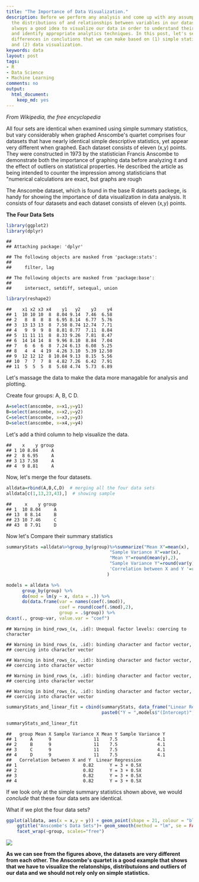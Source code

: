 ```yaml
---
title: "The Importance of Data Visualization."
description: Before we perform any analysis and come up with any assumptions about
  the distributions of and relationships between variables in our datasets, it is
  always a good idea to visualize our data in order to understand their properties
  and identify appropriate analytics techniques. In this post, let's see the dramatic
  differences in conclutions that we can make based on (1) simple statistics only,
  and (2) data visualization.
keywords: data
layout: post
tags:
- R
- Data Science
- Machine Learning
comments: no
output: 
  html_document: 
    keep_md: yes
---
```




*From Wikipedia, the free encyclopedia*

All four sets are identical when examined using simple summary statistics, but vary considerably when graphed
Anscombe's quartet comprises four datasets that have nearly identical simple descriptive statistics, yet appear very different when graphed. Each dataset consists of eleven (x,y) points. They were constructed in 1973 by the statistician Francis Anscombe to demonstrate both the importance of graphing data before analyzing it and the effect of outliers on statistical properties. He described the article as being intended to counter the impression among statisticians that "numerical calculations are exact, but graphs are rough

The Anscombe dataset, which is found in the base R datasets packege, is handy for showing the importance of data visualization in data analysis. It consists of four datasets and each dataset consists of eleven (x,y) points.

**The Four Data Sets**


```r
library(ggplot2)
library(dplyr)
```

```
## 
## Attaching package: 'dplyr'
```

```
## The following objects are masked from 'package:stats':
## 
##     filter, lag
```

```
## The following objects are masked from 'package:base':
## 
##     intersect, setdiff, setequal, union
```

```r
library(reshape2)
```


```
##    x1 x2 x3 x4    y1   y2    y3    y4
## 1  10 10 10  8  8.04 9.14  7.46  6.58
## 2   8  8  8  8  6.95 8.14  6.77  5.76
## 3  13 13 13  8  7.58 8.74 12.74  7.71
## 4   9  9  9  8  8.81 8.77  7.11  8.84
## 5  11 11 11  8  8.33 9.26  7.81  8.47
## 6  14 14 14  8  9.96 8.10  8.84  7.04
## 7   6  6  6  8  7.24 6.13  6.08  5.25
## 8   4  4  4 19  4.26 3.10  5.39 12.50
## 9  12 12 12  8 10.84 9.13  8.15  5.56
## 10  7  7  7  8  4.82 7.26  6.42  7.91
## 11  5  5  5  8  5.68 4.74  5.73  6.89
```

Let's massage the data to make the data more managable for analysis and plotting.

Create four groups: A, B, C D.


```r
A=select(anscombe, x=x1,y=y1)
B=select(anscombe, x=x2,y=y2)
C=select(anscombe, x=x3,y=y3)
D=select(anscombe, x=x4,y=y4)
```

Let's add a third column to help visualize the data.


```
##    x    y group
## 1 10 8.04     A
## 2  8 6.95     A
## 3 13 7.58     A
## 4  9 8.81     A
```

Now, let's merge the four datasets.


```r
alldata=rbind(A,B,C,D)  # merging all the four data sets
alldata[c(1,13,23,43),]  # showing sample
```

```
##     x    y group
## 1  10 8.04     A
## 13  8 8.14     B
## 23 10 7.46     C
## 43  8 7.91     D
```

Now let's Compare their summary statistics


```r
summaryStats =alldata%>%group_by(group)%>%summarize("Mean X"=mean(x),
                                       "Sample Variance X"=var(x),
                                       "Mean Y"=round(mean(y),2),
                                       "Sample Variance Y"=round(var(y),1),
                                       'Correlation between X and Y '=round(cor(x,y),2)
                                      )

models = alldata %>% 
      group_by(group) %>%
      do(mod = lm(y ~ x, data = .)) %>%
      do(data.frame(var = names(coef(.$mod)),
                    coef = round(coef(.$mod),2),
                    group = .$group)) %>%
dcast(., group~var, value.var = "coef")
```

```
## Warning in bind_rows_(x, .id): Unequal factor levels: coercing to character
```

```
## Warning in bind_rows_(x, .id): binding character and factor vector,
## coercing into character vector

## Warning in bind_rows_(x, .id): binding character and factor vector,
## coercing into character vector

## Warning in bind_rows_(x, .id): binding character and factor vector,
## coercing into character vector

## Warning in bind_rows_(x, .id): binding character and factor vector,
## coercing into character vector
```

```r
summaryStats_and_linear_fit = cbind(summaryStats, data_frame("Linear Regression" =
                                    paste0("Y = ",models$"(Intercept)"," + ",models$x,"X")))

summaryStats_and_linear_fit
```

```
##   group Mean X Sample Variance X Mean Y Sample Variance Y
## 1     A      9                11    7.5               4.1
## 2     B      9                11    7.5               4.1
## 3     C      9                11    7.5               4.1
## 4     D      9                11    7.5               4.1
##   Correlation between X and Y  Linear Regression
## 1                         0.82      Y = 3 + 0.5X
## 2                         0.82      Y = 3 + 0.5X
## 3                         0.82      Y = 3 + 0.5X
## 4                         0.82      Y = 3 + 0.5X
```

If we look only at the simple summary statistics shown above, we would *conclude* that these four data sets are identical.

What if we plot the four data sets?


```r
ggplot(alldata, aes(x = x,y = y)) + geom_point(shape = 21, colour = "black", fill = "grey", size = 3, alpha = 0.8) +
    ggtitle("Anscombe's Data Sets")+ geom_smooth(method = "lm", se = FALSE, color='blue') + 
    facet_wrap(~group, scales="free")
```

![](https://saltfog.github.io/assets/images/unnamed-chunk-7-0.png)

**As we can see from the figures above, the datasets are very different from each other. The Anscombe's quartet is a good example that shows that we have to visualize the relatonships, distributuions and outliers of our data and we should not rely only on simple statistics.**
